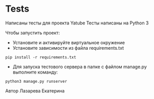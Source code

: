 # Tests

Написаны тесты для проекта Yatube
Тесты написаны на Python 3


Чтобы запустить проект: 

- Установите и активируйте виртуальное окружение
- Установите зависимости из файла requirements.txt
```
pip install -r requirements.txt
``` 
- Для запуска тестового сервера в папке с файлом manage.py выполните команду:
```
python3 manage.py runserver
``` 

Автор Лазарева Екатерина
